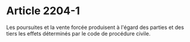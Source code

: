 # Article 2204-1

Les poursuites et la vente forcée produisent à l'égard des parties et des tiers les effets déterminés par le code de procédure civile.
